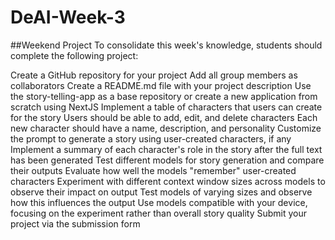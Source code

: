 # DeAI-Week-3
##Weekend Project
To consolidate this week's knowledge, students should complete the following project:

Create a GitHub repository for your project
Add all group members as collaborators
Create a README.md file with your project description
Use the story-telling-app as a base repository or create a new application from scratch using NextJS
Implement a table of characters that users can create for the story
Users should be able to add, edit, and delete characters
Each new character should have a name, description, and personality
Customize the prompt to generate a story using user-created characters, if any
Implement a summary of each character's role in the story after the full text has been generated
Test different models for story generation and compare their outputs
Evaluate how well the models "remember" user-created characters
Experiment with different context window sizes across models to observe their impact on output
Test models of varying sizes and observe how this influences the output
Use models compatible with your device, focusing on the experiment rather than overall story quality
Submit your project via the submission form
